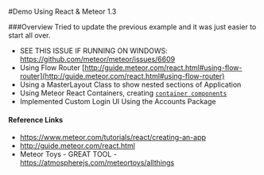 #Demo Using React & Meteor 1.3

###Overview
Tried to update the previous example and it was just easier to start all over.

* SEE THIS ISSUE IF RUNNING ON WINDOWS: https://github.com/meteor/meteor/issues/6609
* Using Flow Router [http://guide.meteor.com/react.html#using-flow-router](http://guide.meteor.com/react.html#using-flow-router)
* Using a MasterLayout Class to show nested sections of Application
* Using Meteor React Containers, creating [`container components`](http://guide.meteor.com/react.html#using-createContainer)
* Implemented Custom Login UI Using the Accounts Package

#### Reference Links
* https://www.meteor.com/tutorials/react/creating-an-app
* http://guide.meteor.com/react.html
* Meteor Toys - GREAT TOOL - https://atmospherejs.com/meteortoys/allthings
